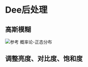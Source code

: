 # Dee后处理

## 高斯模糊
[](https://github.com/OgreDee/Dee_PostProcessing/blob/master/pic/PostPressing_Blur.jpg)
![参考](https://blog.csdn.net/u011047171/article/details/47977441)
概率论-正态分布

## 调整亮度、对比度、饱和度
